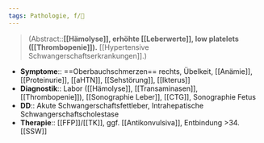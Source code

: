 ```yaml
---
tags: Pathologie, f/🦩
---
```

> (Abstract::**[[Hämolyse]], erhöhte [[Leberwerte]], low platelets ([[Thrombopenie]]).** [[Hypertensive Schwangerschaftserkrankungen]].)
- **Symptome**:: ==Oberbauchschmerzen== rechts, Übelkeit, [[Anämie]], [[Proteinurie]], [[aHTN]], [[Sehstörung]], [[Ikterus]]
- **Diagnostik**:: Labor ([[Hämolyse]], [[Transaminasen]], [[Thrombopenie]]), [[Sonographie Leber]], [[CTG]], Sonographie Fetus
- **DD**:: Akute Schwangerschaftsfettleber, Intrahepatische Schwangerschaftscholestase
- **Therapie**:: [[FFP]]/[[TK]], ggf. [[Antikonvulsiva]], Entbindung >34. [[SSW]]
